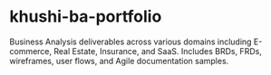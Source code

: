 # khushi-ba-portfolio
Business Analysis deliverables across various domains including E-commerce, Real Estate, Insurance, and SaaS. Includes BRDs, FRDs, wireframes, user flows, and Agile documentation samples.
